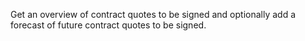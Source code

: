 Get an overview of contract quotes to be signed and optionally add a forecast of future contract quotes to be signed.